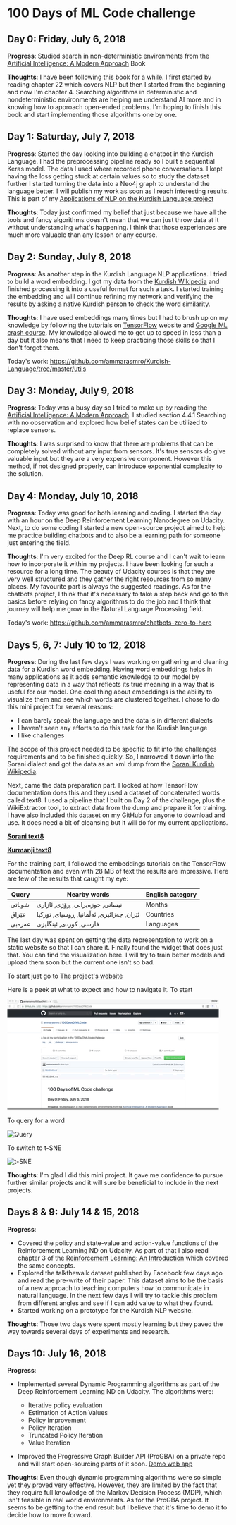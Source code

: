 # 100 Days of ML Code challenge

## Day 0: Friday, July 6, 2018
**Progress**: Studied search in non-deterministic environments from the [Artificial Intelligence: A Modern Approach](http://aima.cs.berkeley.edu/) Book

**Thoughts**: I have been following this book for a while. I first started by reading chapter 22 which covers NLP but then I started from the beginning and now I'm chapter 4. Searching algorithms in deterministic and nondeterministic environments are helping me understand AI more and in knowing how to approach open-ended problems. I'm hoping to finish this book and start implementing those algorithms one by one.

## Day 1: Saturday, July 7, 2018
**Progress**: Started the day looking into building a chatbot in the Kurdish Language. I had the preprocessing pipeline ready so I built a sequential Keras model. The data I used where recorded phone conversations. I kept having the loss getting stuck at certain values so to study the dataset further I started turning the data into a Neo4j graph to understand the language better. I will publish my work as soon as I reach interesting results. This is part of my [Applications of NLP on the Kurdish Language project](https://github.com/ammarasmro/Kurdish-Language)

**Thoughts**: Today just confirmed my belief that just because we have all the tools and fancy algorithms doesn't mean that we can just throw data at it without understanding what's happening. I think that those experiences are much more valuable than any lesson or any course.

## Day 2: Sunday, July 8, 2018
**Progress**: As another step in the Kurdish Language NLP applications. I tried to build a word embedding. I got my data from the [Kurdish Wikipedia](ku.wikipedia.com) and finished processing it into a useful format for such a task. I started training the embedding and will continue refining my network and verifying the results by asking a native Kurdish person to check the word similarity.

**Thoughts**: I have used embeddings many times but I had to brush up on my knowledge by following the tutorials on [TensorFlow](www.tensorflow.org) website and [Google ML crash course](https://developers.google.com/machine-learning/crash-course/ml-intro). My knowledge allowed me to get up to speed in less than a day but it also means that I need to keep practicing those skills so that I don't forget them.

Today's work: https://github.com/ammarasmro/Kurdish-Language/tree/master/utils


## Day 3: Monday, July 9, 2018
**Progress**: Today was a busy day so I tried to make up by reading the [Artificial Intelligence: A Modern Approach](http://aima.cs.berkeley.edu/). I studied section 4.4.1 Searching with no observation and explored how belief states can be utilized to replace sensors.

**Thoughts**: I was surprised to know that there are problems that can be completely solved without any input from sensors. It's true sensors do give valuable input but they are a very expensive component. However this method, if not designed properly, can introduce exponential complexity to the solution.

## Day 4: Monday, July 10, 2018
**Progress**: Today was good for both learning and coding. I started the day with an hour on the Deep Reinforcement Learning Nanodegree on Udacity. Next, to do some coding I started a new open-source project aimed to help me practice building chatbots and to also be a learning path for someone just entering the field.

**Thoughts**: I'm very excited for the Deep RL course and I can't wait to learn how to incorporate it within my projects. I have been looking for such a resource for a long time. The beauty of Udacity courses is that they are very well structured and they gather the right resources from so many places. My favourite part is always the suggested readings.
As for the chatbots project, I think that it's necessary to take a step back and go to the basics before relying on fancy algorithms to do the job and I think that journey will help me grow in the Natural Language Processing field.

Today's work: https://github.com/ammarasmro/chatbots-zero-to-hero


## Days 5, 6, 7: July 10 to 12, 2018
**Progress**: During the last few days I was working on gathering and cleaning data for a Kurdish word embedding. Having word embeddings helps in many applications as it adds semantic knowledge to our model by representing data in a way that reflects its true meaning in a way that is useful for our model. One cool thing about embeddings is the ability to visualize them and see which words are clustered together. I chose to do this mini project for several reasons:

* I can barely speak the language and the data is in different dialects
* I haven't seen any efforts to do this task for the Kurdish language
* I like challenges

The scope of this project needed to be specific to fit into the challenges requirements and to be finished quickly. So, I narrowed it down into the Sorani dialect and got the data as an xml dump from the [Sorani Kurdish Wikipedia](ckb.wikipedia.com).

Next, came the data preparation part. I looked at how TensorFlow documentation does this and they used a dataset of concatenated words called text8. I used a pipeline that I built on Day 2 of the challenge, plus the WikiExtractor tool, to extract data from the dump and prepare it for training. I have also included this dataset on my GitHub for anyone to download and use. It does need a bit of cleansing but it will do for my current applications.

[**Sorani text8**](https://github.com/ammarasmro/Kurdish-Language/blob/master/utils/text8.txt)

[**Kurmanji text8**](https://github.com/ammarasmro/Kurdish-Language/blob/master/utils/text8ku.txt)

For the training part, I followed the embeddings tutorials on the TensorFlow documentation and even with 28 MB of text the results are impressive. Here are few of the results that caught my eye:

Query | Nearby words | English category
--- | --- | ---
شوباتی | نیسانی, حوزەیرانی, ڕۆژی, ئازاری | Months
عێراق | ئێران, جەزائیری, ئەڵمانیا, ڕوسیای, تورکیا | Countries
عەرەبی | فارسی, کوردی, ئینگلیزی | Languages

The last day was spent on getting the data representation to work on a static website so that I can share it. Finally found the widget that does just that. You can find the visualization here. I will try to train better models and upload them soon but the current one isn't so bad.

To start just go to [The project's website](https://ammarasmaro.com/Kurdish-Language/)

Here is a peek at what to expect and how to navigate it.
To start

![Starting](https://github.com/ammarasmro/Kurdish-Language/blob/master/visualizations/start.gif)

To query for a word

![Query](https://github.com/ammarasmro/Kurdish-Language/blob/master/visualizations/query.gif)

To switch to t-SNE

![t-SNE](https://github.com/ammarasmro/Kurdish-Language/blob/master/visualizations/tsne.gif)



**Thoughts**: I'm glad I did this mini project. It gave me confidence to pursue further similar projects and it will sure be beneficial to include in the next projects.


## Days 8 & 9: July 14 & 15, 2018
**Progress**:
* Covered the policy and state-value and action-value functions of the Reinforcement Learning ND on Udacity. As part of that I also read chapter 3 of the [Reinforcement Learning: An Introduction](http://incompleteideas.net/book/bookdraft2017nov5.pdf) which covered the same concepts.
* Explored the talkthewalk dataset published by Facebook few days ago and read the pre-write of their paper. This dataset aims to be the basis of a new approach to teaching computers how to communicate in natural language. In the next few days I will try to tackle this problem from different angles and see if I can add value to what they found.
* Started working on a prototype for the Kurdish NLP website.

**Thoughts**: Those two days were spent mostly learning but they paved the way towards several days of experiments and research.

## Days 10: July 16, 2018
**Progress**:
* Implemented several Dynamic Programming algorithms as part of the Deep Reinforcement Learning ND on Udacity. The algorithms were:
  * Iterative policy evaluation
  * Estimation of Action Values
  * Policy Improvement
  * Policy Iteration
  * Truncated Policy Iteration
  * Value Iteration

* Improved the Progressive Graph Builder API (ProGBA) on a private repo and will start open-sourcing parts of it soon.
[Demo web app](http://ammarasmaro.com/progba-web-app/)


**Thoughts**: Even though dynamic programming algorithms were so simple yet they proved very effective. However, they are limited by the fact that they require full knowledge of the Markov Decision Process (MDP), which isn't feasible in real world environments.
As for the ProGBA project. It seems to be getting to the end result but I believe that it's time to demo it to decide how to move forward.
